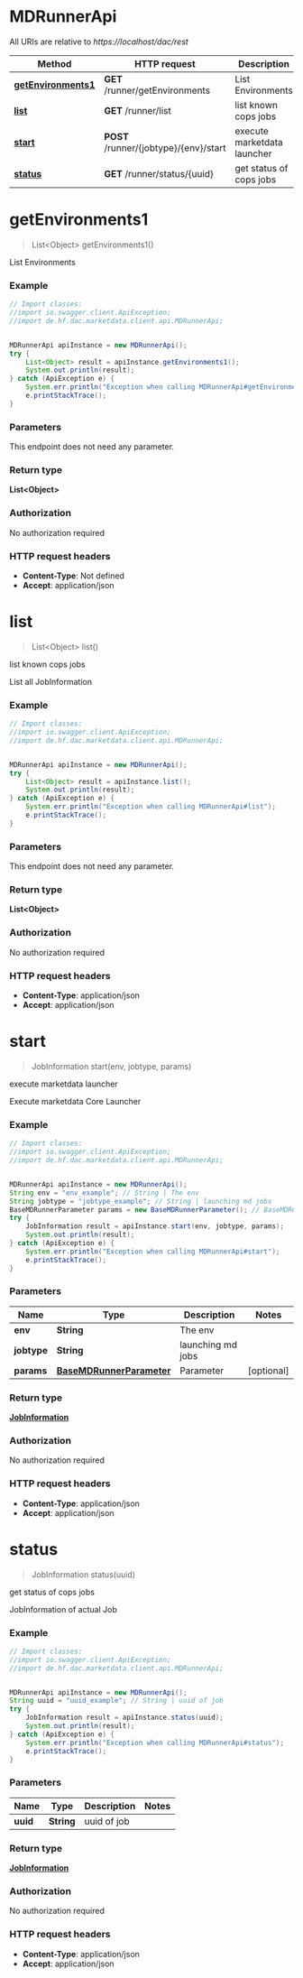 # MDRunnerApi

All URIs are relative to *https://localhost/dac/rest*

Method | HTTP request | Description
------------- | ------------- | -------------
[**getEnvironments1**](MDRunnerApi.md#getEnvironments1) | **GET** /runner/getEnvironments | List Environments
[**list**](MDRunnerApi.md#list) | **GET** /runner/list | list known cops jobs
[**start**](MDRunnerApi.md#start) | **POST** /runner/{jobtype}/{env}/start | execute marketdata launcher
[**status**](MDRunnerApi.md#status) | **GET** /runner/status/{uuid} | get status of cops jobs


<a name="getEnvironments1"></a>
# **getEnvironments1**
> List&lt;Object&gt; getEnvironments1()

List Environments



### Example
```java
// Import classes:
//import io.swagger.client.ApiException;
//import de.hf.dac.marketdata.client.api.MDRunnerApi;


MDRunnerApi apiInstance = new MDRunnerApi();
try {
    List<Object> result = apiInstance.getEnvironments1();
    System.out.println(result);
} catch (ApiException e) {
    System.err.println("Exception when calling MDRunnerApi#getEnvironments1");
    e.printStackTrace();
}
```

### Parameters
This endpoint does not need any parameter.

### Return type

**List&lt;Object&gt;**

### Authorization

No authorization required

### HTTP request headers

 - **Content-Type**: Not defined
 - **Accept**: application/json

<a name="list"></a>
# **list**
> List&lt;Object&gt; list()

list known cops jobs

List all JobInformation

### Example
```java
// Import classes:
//import io.swagger.client.ApiException;
//import de.hf.dac.marketdata.client.api.MDRunnerApi;


MDRunnerApi apiInstance = new MDRunnerApi();
try {
    List<Object> result = apiInstance.list();
    System.out.println(result);
} catch (ApiException e) {
    System.err.println("Exception when calling MDRunnerApi#list");
    e.printStackTrace();
}
```

### Parameters
This endpoint does not need any parameter.

### Return type

**List&lt;Object&gt;**

### Authorization

No authorization required

### HTTP request headers

 - **Content-Type**: application/json
 - **Accept**: application/json

<a name="start"></a>
# **start**
> JobInformation start(env, jobtype, params)

execute marketdata launcher

Execute marketdata Core Launcher

### Example
```java
// Import classes:
//import io.swagger.client.ApiException;
//import de.hf.dac.marketdata.client.api.MDRunnerApi;


MDRunnerApi apiInstance = new MDRunnerApi();
String env = "env_example"; // String | The env
String jobtype = "jobtype_example"; // String | launching md jobs
BaseMDRunnerParameter params = new BaseMDRunnerParameter(); // BaseMDRunnerParameter | Parameter
try {
    JobInformation result = apiInstance.start(env, jobtype, params);
    System.out.println(result);
} catch (ApiException e) {
    System.err.println("Exception when calling MDRunnerApi#start");
    e.printStackTrace();
}
```

### Parameters

Name | Type | Description  | Notes
------------- | ------------- | ------------- | -------------
 **env** | **String**| The env |
 **jobtype** | **String**| launching md jobs |
 **params** | [**BaseMDRunnerParameter**](BaseMDRunnerParameter.md)| Parameter | [optional]

### Return type

[**JobInformation**](JobInformation.md)

### Authorization

No authorization required

### HTTP request headers

 - **Content-Type**: application/json
 - **Accept**: application/json

<a name="status"></a>
# **status**
> JobInformation status(uuid)

get status of cops jobs

JobInformation of actual Job

### Example
```java
// Import classes:
//import io.swagger.client.ApiException;
//import de.hf.dac.marketdata.client.api.MDRunnerApi;


MDRunnerApi apiInstance = new MDRunnerApi();
String uuid = "uuid_example"; // String | uuid of job
try {
    JobInformation result = apiInstance.status(uuid);
    System.out.println(result);
} catch (ApiException e) {
    System.err.println("Exception when calling MDRunnerApi#status");
    e.printStackTrace();
}
```

### Parameters

Name | Type | Description  | Notes
------------- | ------------- | ------------- | -------------
 **uuid** | **String**| uuid of job |

### Return type

[**JobInformation**](JobInformation.md)

### Authorization

No authorization required

### HTTP request headers

 - **Content-Type**: application/json
 - **Accept**: application/json

